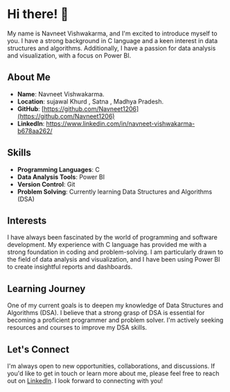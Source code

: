 

# Hi there! 👋

My name is Navneet Vishwakarma, and I'm excited to introduce myself to you. I have a strong background in C language and a keen interest in data structures and algorithms. Additionally, I have a passion for data analysis and visualization, with a focus on Power BI.

## About Me

- **Name**: Navneet Vishwakarma.
- **Location**: sujawal Khurd , Satna , Madhya Pradesh.
- **GitHub**: [https://github.com/Navneet1206](https://github.com/Navneet1206)
- **LinkedIn**: https://www.linkedin.com/in/navneet-vishwakarma-b678aa262/

## Skills

- **Programming Languages**: C
- **Data Analysis Tools**: Power BI
- **Version Control**: Git
- **Problem Solving**: Currently learning Data Structures and Algorithms (DSA)

## Interests

I have always been fascinated by the world of programming and software development. My experience with C language has provided me with a strong foundation in coding and problem-solving. I am particularly drawn to the field of data analysis and visualization, and I have been using Power BI to create insightful reports and dashboards.

## Learning Journey

One of my current goals is to deepen my knowledge of Data Structures and Algorithms (DSA). I believe that a strong grasp of DSA is essential for becoming a proficient programmer and problem solver. I'm actively seeking resources and courses to improve my DSA skills.


## Let's Connect

I'm always open to new opportunities, collaborations, and discussions. If you'd like to get in touch or learn more about me, please feel free to reach out on [LinkedIn](https://www.linkedin.com/in/navneet-vishwakarma-b678aa262/). I look forward to connecting with you!


